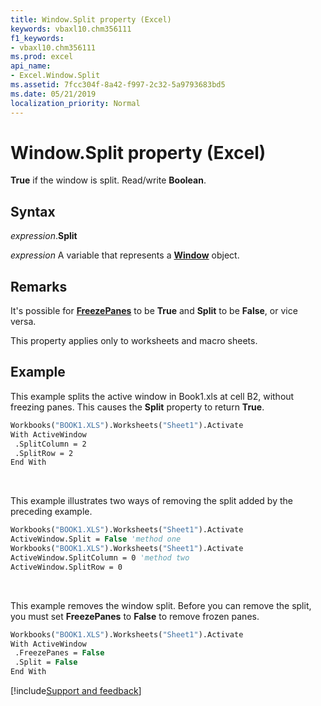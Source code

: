 ```yaml
---
title: Window.Split property (Excel)
keywords: vbaxl10.chm356111
f1_keywords:
- vbaxl10.chm356111
ms.prod: excel
api_name:
- Excel.Window.Split
ms.assetid: 7fcc304f-8a42-f997-2c32-5a9793683bd5
ms.date: 05/21/2019
localization_priority: Normal
---
```



# Window.Split property (Excel)

**True** if the window is split. Read/write **Boolean**.


## Syntax

_expression_.**Split**

_expression_ A variable that represents a **[Window](Excel.Window.md)** object.


## Remarks

It's possible for **[FreezePanes](Excel.Window.FreezePanes.md)** to be **True** and **Split** to be **False**, or vice versa.

This property applies only to worksheets and macro sheets.


## Example

This example splits the active window in Book1.xls at cell B2, without freezing panes. This causes the **Split** property to return **True**.

```vb
Workbooks("BOOK1.XLS").Worksheets("Sheet1").Activate 
With ActiveWindow 
 .SplitColumn = 2 
 .SplitRow = 2 
End With
```

<br/>

This example illustrates two ways of removing the split added by the preceding example.

```vb
Workbooks("BOOK1.XLS").Worksheets("Sheet1").Activate 
ActiveWindow.Split = False 'method one 
Workbooks("BOOK1.XLS").Worksheets("Sheet1").Activate 
ActiveWindow.SplitColumn = 0 'method two 
ActiveWindow.SplitRow = 0
```

<br/>

This example removes the window split. Before you can remove the split, you must set **FreezePanes** to **False** to remove frozen panes.

```vb
Workbooks("BOOK1.XLS").Worksheets("Sheet1").Activate 
With ActiveWindow 
 .FreezePanes = False 
 .Split = False 
End With
```



[!include[Support and feedback](~/includes/feedback-boilerplate.md)]